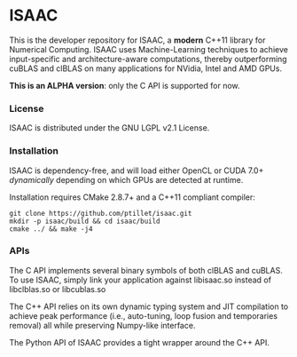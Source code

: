 # ISAAC

This is the developer repository for ISAAC, a **modern** C++11 library for Numerical Computing. 
ISAAC uses Machine-Learning techniques to achieve input-specific and architecture-aware computations, thereby outperforming cuBLAS and clBLAS on many applications for NVidia, Intel and AMD GPUs.

**This is an ALPHA version**: only the C API is supported for now. 

### License

ISAAC is distributed under the GNU LGPL v2.1 License.

### Installation

ISAAC is dependency-free, and will load either OpenCL or CUDA 7.0+ _dynamically_ depending on which GPUs are detected at runtime.

Installation requires CMake 2.8.7+ and a C++11 compliant compiler:  
 

```
git clone https://github.com/ptillet/isaac.git
mkdir -p isaac/build && cd isaac/build
cmake ../ && make -j4
```


### APIs

The C API implements several binary symbols of both clBLAS and cuBLAS. To use ISAAC, simply link your application against libisaac.so instead of libclblas.so or libcublas.so

The C++ API relies on its own dynamic typing system and JIT compilation to achieve peak performance (i.e., auto-tuning, loop fusion and temporaries removal) all while preserving Numpy-like interface.

The Python API of ISAAC provides a tight wrapper around the C++ API.